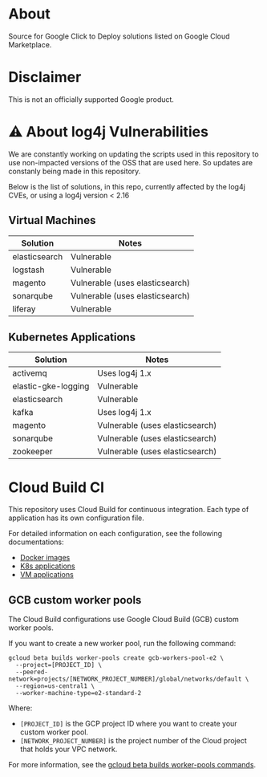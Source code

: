 # About

Source for Google Click to Deploy solutions listed on Google Cloud Marketplace.

# Disclaimer

This is not an officially supported Google product.

# :warning: About log4j Vulnerabilities

We are constantly working on updating the scripts used in this repository to use non-impacted versions of the OSS that are used here. So updates are constanly being made in this repository.

Below is the list of solutions, in this repo, currently affected by the log4j CVEs, or using a log4j version < 2.16

## Virtual Machines

| Solution | Notes |
| --- | --- |
| elasticsearch | Vulnerable |
| logstash | Vulnerable |
| magento | Vulnerable (uses elasticsearch) |
| sonarqube | Vulnerable (uses elasticsearch) |
| liferay | Vulnerable |

## Kubernetes Applications

| Solution | Notes |
| --- | --- |
| activemq | Uses log4j 1.x |
| elastic-gke-logging | Vulnerable |
| elasticsearch | Vulnerable |
| kafka | Uses log4j 1.x |
| magento |  Vulnerable (uses elasticsearch) |
| sonarqube | Vulnerable (uses elasticsearch) |
| zookeeper | Vulnerable (uses elasticsearch) |

# Cloud Build CI

This repository uses Cloud Build for continuous integration. Each type of application has its own configuration file.

For detailed information on each configuration, see the following documentations:

*   [Docker images](docker/README.md#cloud-build-ci)
*   [K8s applications](k8s/README.md#cloud-build-ci)
*   [VM applications](vm/README.md#cloud-build-ci)

## GCB custom worker pools

The Cloud Build configurations use Google Cloud Build (GCB) custom worker pools.

If you want to create a new worker pool, run the following command:

```shell
gcloud beta builds worker-pools create gcb-workers-pool-e2 \
  --project=[PROJECT_ID] \
  --peered-network=projects/[NETWORK_PROJECT_NUMBER]/global/networks/default \
  --region=us-central1 \
  --worker-machine-type=e2-standard-2
```

Where:

*   `[PROJECT_ID]` is the GCP project ID where you want to create your custom worker pool.
*   `[NETWORK_PROJECT_NUMBER]` is the project number of the Cloud project that holds your VPC network.

For more information, see the
[gcloud beta builds worker-pools commands](https://cloud.google.com/sdk/gcloud/reference/beta/builds/worker-pools/).
